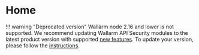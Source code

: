 # Home

!!! warning "Deprecated version"
    Wallarm node 2.16 and lower is not supported. We recommend updating Wallarm API Security modules to the latest product version with supported [new features](../updating-migrating/what-is-new/). To update your version, please follow the [instructions](../updating-migrating/nginx-modules/).